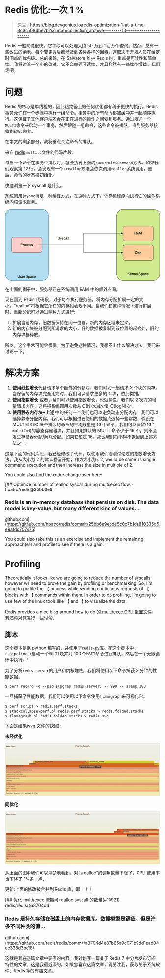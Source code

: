 # Redis 优化:一次 1 %

> 原文：<https://blog.devgenius.io/redis-optimization-1-at-a-time-3c3c5084be7b?source=collection_archive---------13----------------------->

Redis 一般来说很快。它每秒可以处理大约 50 万到 1 百万个查询。然而，总有一些改进的余地。每个变更背后都涉及到各种各样的因素，这取决于开发人员在给定时间点的优先级。总的来说，在 Salvatore 维护 Redis 时，重点是可读性和简单性。我将讨论一个小的改进，它不会妨碍可读性，并且仍然有一些性能增益。我们走吧。

# 问题

Redis 的核心是单线程的，因此热路径上的任何优化都有利于更快的执行。Redis 事务允许在一个步骤中执行一组命令。事务中的所有命令都被缓冲并一起顺序执行。这保证了其他客户端不会在正在进行的操作之间受到服务。通过发送一个`MULTI`命令来启动一个事务，然后跟随一组命令，这些命令被排队，直到服务器接收到`EXEC`命令。

在本文的剩余部分，我将重点关注命令的排队。

来自 [redis](https://github.com/redis/redis/blob/7.0/src/multi.c#L59-L88) `multi.c`文件的代码片段:

每当一个命令在事务中排队时，就会执行上面的`queueMultiCommand`方法。如果我们观察第 12 行，会发现有一个`zrealloc`方法会依次调用`realloc`系统调用。随后，命令的状态被初始化。

快速浏览一下 syscall 是什么。

系统调用(syscall)是一种编程方式，在这种方式下，计算机程序向执行它的操作系统内核请求服务。

![](img/fb107e45fa21fb6bc73c1d048bb57b4e.png)

在上面的例子中，服务器正在系统调用 RAM 中的额外空间。

现在回到 Redis 代码段，对于每个执行服务器，将内存分配扩展一定的大小。“realloc”将根据它所在的内存段表现不同。当我们在这种情况下进行扩展时，重新分配可以通过两种方式进行:

1.  扩展当前内存，旧数据保持在同一位置，新的内存区域未定义。
2.  新的内存块被分配到所请求的大小，旧的数据被复制到该位置的起始处，旧的内存块被释放。

所以，这个手术可能会很贵。为了避免这种情况，我想不出什么解决办法。我们来讨论一下。

# 解决方案

1.  **使用线性增长**代替请求单个额外的分配块，我们可以一起请求 X 个块的内存。当保留的内存块完全用完时，我们可以请求更多的 X 块，依此类推。
2.  **使用指数增长** 或者，我们可以使用指数增长，也就是说，我们以 2 次方的增量请求内存。这将把系统调用次数从 O(N)次减少到 O(logN)次。
3.  **使用静态内存块+上述** 中的任何一个我们也可以避免动态分配内存，我们可以选择静态分配内存。我们可以根据过去使用的数据点选择一些常数。假设在 MULTI/EXEC 块中排队的命令的平均数量是 16 个命令，我们可以保留(16 * `multiCmd`)的静态存储器块，并且如果排队的 MULTI 命令少于 16 个，则不会发生存储器分配/解除分配。如果它超过 16，那么我们将不得不退回到上述方法之一。

这是下面的代码片段，我已经修改了代码，以使用我们刚刚讨论过的指数增长方法。我从大小为 2 的默认预留开始，作为大小为< 2, would be same as single command execution and then increase the size in multiple of 2.

You could also find the entire change over here:

[](https://github.com/hpatro/redis/commit/25bb6e9ebde5c0c7b1da810335d5e9afdc707475) [## Optimize number of realloc syscall during multi/exec flow. · hpatro/redis@25bb6e9

### Redis is an in-memory database that persists on disk. The data model is key-value, but many different kind of values…

github.com](https://github.com/hpatro/redis/commit/25bb6e9ebde5c0c7b1da810335d5e9afdc707475) 

You could also take this as an exercise and implement the remaining approach(es) and profile to see if there is a gain.

# Profiling

Theoretically it looks like we are going to reduce the number of syscalls however we need to prove the gain by profiling or benchmarking. So, I’m going to profile the 【 process while sending continuous requests of 【 blocks with 【 commands within them. In order to do profiling, I’m going to use few of the linux tools like 【 and 【 to visualize the data.

Redis provides a nice blog around how to do [的 multi/exec CPU 配置文件](https://redis.io/docs/reference/optimization/cpu-profiling/)，我还将对其进行一些讨论。

## 脚本

这个脚本是用 python 编写的，并使用了`redis-py`库。在这个脚本中，`r.pipeline()`启动一个`MULTI`块并对 100 个`MSET`命令进行排队，然后在一个无限循环中执行。*

为了分析`redis-server`的用户和内核堆栈，我们将使用以下命令捕获 3 分钟的性能数据。

```
$ perf record -g --pid $(pgrep redis-server) -F 999 -- sleep 180
```

一旦捕获了性能数据，我们可以使用以下命令使用`flamegraph`来可视化它。

```
$ perf script > redis.perf.stacks
$ stackcollapse-perf.pl redis.perf.stacks > redis.folded.stacks
$ flamegraph.pl redis.folded.stacks > redis.svg
```

下面是结果(svg 文件的快照):

**未经优化**

![](img/a2c12b2c230c59f86c3da14ecc5d1196.png)

**同优化**

![](img/6a42c17ef1d8da5a84db6757028112fd.png)

从上面的图中我们可以清楚地看到，对“zrealloc”的调用数量下降了，CPU 使用率也下降了 1%多一点。

更新:上面的修改被合并到 Redis 库，耶！！！

[](https://github.com/redis/redis/commit/a3704d4e87b65a9c071b9dd1ead04cc338d3bc18) [## 优化 multi/exec 流期间 realloc syscall 的数量(#10921) redis/redis@a3704d4

### Redis 是持久存储在磁盘上的内存数据库。数据模型是键值，但是许多不同种类的值…

github.com](https://github.com/redis/redis/commit/a3704d4e87b65a9c071b9dd1ead04cc338d3bc18) 

这就是我在这篇文章中要写的内容。我计划写一篇关于 Redis 7 中分片发布订阅特性的文章，这是我最近写的。如果您喜欢这篇文章，请关注我，获取关于系统软件、Redis 等的有趣文章。